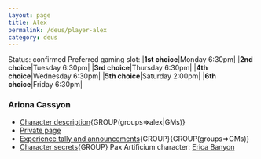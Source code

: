 ```yaml
---
layout: page
title: Alex
permalink: /deus/player-alex
category: deus
---
```

Status: confirmed
Preferred gaming slot:
|__1st choice__|Monday 6:30pm|
|__2nd choice__|Tuesday 6:30pm|
|__3rd choice__|Thursday 6:30pm|
|__4th choice__|Wednesday 6:30pm|
|__5th choice__|Saturday 2:00pm|
|__6th choice__|Friday 6:30pm|
### Ariona Cassyon
* [Character description](char-public-alex){GROUP(groups=&gt;alex|GMs)}
* [Private page](char-private-alex)
* [Experience tally and announcements](announce-alex){GROUP}{GROUP(groups=&gt;GMs)}
* [Character secrets](char-secrets-alex){GROUP}
Pax Artificium character: [Erica Banyon](/pax/pcs/erica.html)

